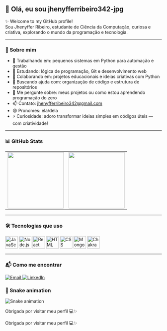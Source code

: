 ## 👋 Olá, eu sou jhenyfferribeiro342-jpg

✨ Welcome to my GitHub profile!  
Sou Jhenyffer Ribeiro, estudante de Ciência da Computação, curiosa e criativa, explorando o mundo da programação e tecnologia.

---

### 🎯 Sobre mim

- 🔭 Trabalhando em: pequenos sistemas em Python para automação e gestão  
- 🌱 Estudando: lógica de programação, Git e desenvolvimento web  
- 👯 Colaborando em: projetos educacionais e ideias criativas com Python  
- 🤝 Buscando ajuda com: organização de código e estrutura de repositórios  
- 💬 Me pergunte sobre: meus projetos ou como estou aprendendo programação do zero  
- 📫 Contato: jhenyfferribeiro342@gmail.com  
- 😄 Pronomes: ela/dela  
- ⚡ Curiosidade: adoro transformar ideias simples em códigos úteis — com criatividade!

---

### 📊 GitHub Stats

<table>
  <tr>
    <td>
      <img height="180" src="https://github-readme-stats.vercel.app/api?username=jhenyfferribeiro342-jpg&show_icons=true&locale=pt-br&hide=contribs,prs&title_color=ff69b4&icon_color=ff69b4&text_color=ff69b4&bg_color=00000000" />
    </td>
    <td>
      <img height="180" src="https://github-readme-stats.vercel.app/api/top-langs/?username=jhenyfferribeiro342-jpg&layout=compact&langs_count=6&title_color=ff69b4&text_color=ff69b4&bg_color=00000000" />
    </td>
  </tr>
</table>

---

### 🛠️ Tecnologias que uso

<p>
  <img alt="JavaScript" width="40" src="https://cdn.jsdelivr.net/gh/devicons/devicon/icons/javascript/javascript-original.svg" />
  <img alt="Node.js" width="40" src="https://cdn.jsdelivr.net/gh/devicons/devicon/icons/nodejs/nodejs-original.svg" />
  <img alt="React" width="40" src="https://cdn.jsdelivr.net/gh/devicons/devicon/icons/react/react-original.svg" />
  <img alt="HTML" width="40" src="https://cdn.jsdelivr.net/gh/devicons/devicon/icons/html5/html5-original.svg" />
  <img alt="CSS" width="40" src="https://cdn.jsdelivr.net/gh/devicons/devicon/icons/css3/css3-original.svg" />
  <img alt="MongoDB" width="40" src="https://cdn.jsdelivr.net/gh/devicons/devicon/icons/mongodb/mongodb-original.svg" />
  <img alt="Chakra UI" width="40" src="https://cdn.jsdelivr.net/gh/devicons/devicon/icons/chakraui/chakraui-original.svg" />
</p>

---

### 📬 Como me encontrar

<a href="mailto:jhenyfferribeiro342@gmail.com">
  <img src="https://img.shields.io/badge/Email-jhenyfferribeiro342%40gmail.com-ff69b4?style=for-the-badge&logo=gmail&logoColor=white" alt="Email" />
</a>
<a href="https://www.linkedin.com/in/jhenyffer-ribeiro-14b3b1341">
  <img src="https://img.shields.io/badge/LinkedIn-Jhenyffer%20Ribeiro-ff69b4?style=for-the-badge&logo=linkedin&logoColor=white" alt="LinkedIn" />
</a>


### 🐍 Snake animation

![Snake animation](https://github.com/jhenyfferibeiro342-jpg/jhenyfferibeiro342-jpg/blob/output/github-contribution-grid-snake.svg)

Obrigada por visitar meu perfil 💻✨


Obrigada por visitar meu perfil 💻✨



